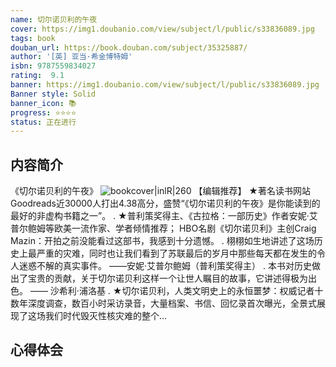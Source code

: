 ```yaml
---
name: 切尔诺贝利的午夜
cover: https://img1.doubanio.com/view/subject/l/public/s33836089.jpg
tags: book
douban_url: https://book.douban.com/subject/35325887/
author: '[英] 亚当·希金博特姆'
isbn: 9787559834027
rating:  9.1 
banner: https://img1.doubanio.com/view/subject/l/public/s33836089.jpg
Banner style: Solid
banner_icon: 📚
progress: ⭐⭐⭐⭐
status: 正在进行
---
```

## 内容简介
《切尔诺贝利的午夜》
![bookcover|inlR|260](https://img1.doubanio.com/view/subject/l/public/s33836089.jpg)
【编辑推荐】
★著名读书网站Goodreads近30000人打出4.38高分，盛赞“《切尔诺贝利的午夜》是你能读到的最好的非虚构书籍之一”。
.
★普利策奖得主、《古拉格：一部历史》作者安妮·艾普尔鲍姆等欧美一流作家、学者倾情推荐；
HBO名剧《切尔诺贝利》主创Craig Mazin：开拍之前没能看过这部书，我感到十分遗憾。
.
栩栩如生地讲述了这场历史上最严重的灾难，同时也让我们看到了苏联最后的岁月中那些每天都在发生的令人迷惑不解的真实事件。
——安妮·艾普尔鲍姆（普利策奖得主）
.
本书对历史做出了宝贵的贡献，关于切尔诺贝利这样一个让世人瞩目的故事，它讲述得极为出色。
—— 沙希利·浦洛基
.
★切尔诺贝利，人类文明史上的永恒噩梦：权威记者十数年深度调查，数百小时采访录音，大量档案、书信、回忆录首次曝光，全景式展现了这场我们时代毁灭性核灾难的整个...

## 心得体会

